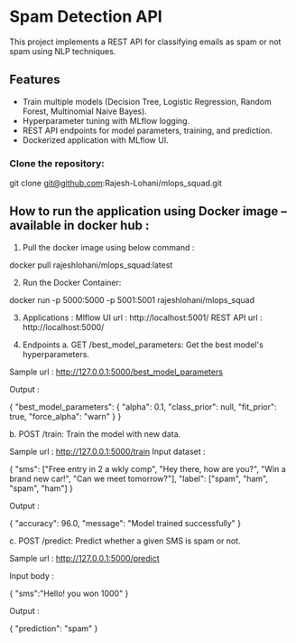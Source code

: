 # Spam Detection API

This project implements a REST API for classifying emails as spam or not spam using NLP techniques.

## Features
- Train multiple models (Decision Tree, Logistic Regression, Random Forest, Multinomial Naive Bayes).
- Hyperparameter tuning with MLflow logging.
- REST API endpoints for model parameters, training, and prediction.
- Dockerized application with MLflow UI.

### Clone the repository:
   git clone git@github.com:Rajesh-Lohani/mlops_squad.git

## How to run the application using Docker image – available in docker hub :

1.	Pull the docker image using below command :

docker pull rajeshlohani/mlops_squad:latest

2.	Run the Docker Container:

docker run -p 5000:5000 -p 5001:5001 rajeshlohani/mlops_squad

3.	Applications :
Mlflow UI url : http://localhost:5001/
REST API url : http://localhost:5000/

4.	Endpoints
a.	GET /best_model_parameters: Get the best model's hyperparameters.

Sample url : http://127.0.0.1:5000/best_model_parameters

Output :

{
    "best_model_parameters": {
        "alpha": 0.1,
        "class_prior": null,
        "fit_prior": true,
        "force_alpha": "warn"
    }
}


b.	POST /train: Train the model with new data.

Sample url : http://127.0.0.1:5000/train
Input dataset :

{
  "sms": ["Free entry in 2 a wkly comp", "Hey there, how are you?", "Win a brand new car!", "Can we meet tomorrow?"],
  "label": ["spam", "ham", "spam", "ham"]
}


Output :

{
    "accuracy": 96.0,
    "message": "Model trained successfully"
}


c.	POST /predict: Predict whether a given SMS is spam or not.

Sample url : http://127.0.0.1:5000/predict

Input body : 

{
    "sms":"Hello! you won 1000"
}

Output :

{
    "prediction": "spam"
}
